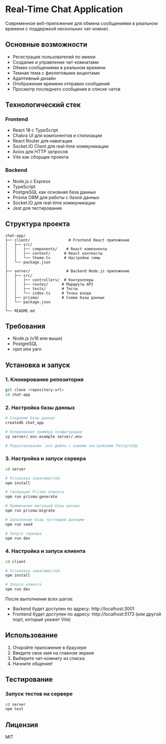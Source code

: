 # Real-Time Chat Application

Современное веб-приложение для обмена сообщениями в реальном времени с поддержкой нескольких чат-комнат.

## Основные возможности

- Регистрация пользователей по имени
- Создание и управление чат-комнатами
- Обмен сообщениями в реальном времени
- Темная тема с фиолетовыми акцентами
- Адаптивный дизайн
- Отображение времени отправки сообщений
- Просмотр последнего сообщения в списке чатов

## Технологический стек

### Frontend
- React 18 с TypeScript
- Chakra UI для компонентов и стилизации
- React Router для навигации
- Socket.IO Client для real-time коммуникации
- Axios для HTTP запросов
- Vite как сборщик проекта

### Backend
- Node.js с Express
- TypeScript
- PostgreSQL как основная база данных
- Prisma ORM для работы с базой данных
- Socket.IO для real-time коммуникации
- Jest для тестирования

## Структура проекта

```
chat-app/
├── client/                 # Frontend React приложение
│   ├── src/
│   │   ├── components/    # React компоненты
│   │   ├── context/      # React контексты
│   │   └── theme.ts      # Настройки темы
│   └── package.json
│
├── server/                # Backend Node.js приложение
│   ├── src/
│   │   ├── controllers/  # Контроллеры
│   │   ├── routes/      # Маршруты API
│   │   ├── tests/       # Тесты
│   │   └── index.ts     # Точка входа
│   ├── prisma/          # Схема базы данных
│   └── package.json
│
└── README.md
```

## Требования

- Node.js (v16 или выше)
- PostgreSQL
- npm или yarn

## Установка и запуск

### 1. Клонирование репозитория
```bash
git clone <repository-url>
cd chat-app
```

### 2. Настройка базы данных
```bash
# Создание базы данных
createdb chat_app

# Копирование примера конфигурации
cp server/.env.example server/.env

# Редактирование .env файла с вашими настройками PostgreSQL
```

### 3. Настройка и запуск сервера
```bash
cd server

# Установка зависимостей
npm install

# Генерация Prisma клиента
npm run prisma:generate

# Применение миграций базы данных
npm run prisma:migrate

# Заполнение базы тестовыми данными
npm run seed

# Запуск сервера
npm run dev
```

### 4. Настройка и запуск клиента
```bash
cd client

# Установка зависимостей
npm install

# Запуск клиента
npm run dev
```

После выполнения всех шагов:
- Backend будет доступен по адресу: http://localhost:3001
- Frontend будет доступен по адресу: http://localhost:5173 (или другой порт, который укажет Vite)

## Использование

1. Откройте приложение в браузере
2. Введите свое имя на главном экране
3. Выберите чат-комнату из списка
4. Начните общение!

## Тестирование

### Запуск тестов на сервере
```bash
cd server
npm test
```

## Лицензия

MIT 